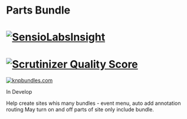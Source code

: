 Parts Bundle
============

# [![SensioLabsInsight](https://insight.sensiolabs.com/projects/511fa5e9-1c95-4cb6-8e2f-4a8ed619e3ac/small.png)](https://insight.sensiolabs.com/projects/511fa5e9-1c95-4cb6-8e2f-4a8ed619e3ac)
# [![Scrutinizer Quality Score](https://scrutinizer-ci.com/g/ivan1986/SupervisorBundle/badges/quality-score.png?s=9a07fc1fff344ab7286e44b09cce7a48beaffeb5)](https://scrutinizer-ci.com/g/ivan1986/SupervisorBundle/)

[![knpbundles.com](http://knpbundles.com/ivan1986/PartsBundle/badge)](http://knpbundles.com/ivan1986/PartsBundle)

In Develop

Help create sites whis many bundles - event menu, auto add annotation routing
May turn on and off parts of site only include bundle.
